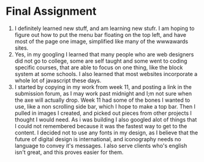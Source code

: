 # Final Assignment
1. I definitely learned new stuff, and am learning new stufr. I am hoping to figure out how to put the menu bar floating on the top left, and have most of the page one image, simplified like many of the wwwawards sites.
2. Yes, in my googling I learned that many people who are web designers did not go to college, some are self taught and some went to coding specific courses, that are able to focus on one thing, like the block system at some schools. I also learned that most websites incorporate a whole lot of javascript these days.
3. I started by copying in my work from week 11, and posting a link in the submission forum, as I may work past midnight and I;m not sure when the axe will actually drop. Week 11 had some of the bones I wanted to use, like a non scrolling side bar, which I hope to make a top bar. Then I pulled in images I created, and picked out pieces from other projects I thought I would need. As i was building I also googled alot of things that I could not remembered because it was the fastest way to get to the content. I decided not to use any fonts in my design, as I believe that the future of digital design is international, and iconography needs no language to convey it's messages. I also serve clients who's english isn't great, and this proves easier for them.
